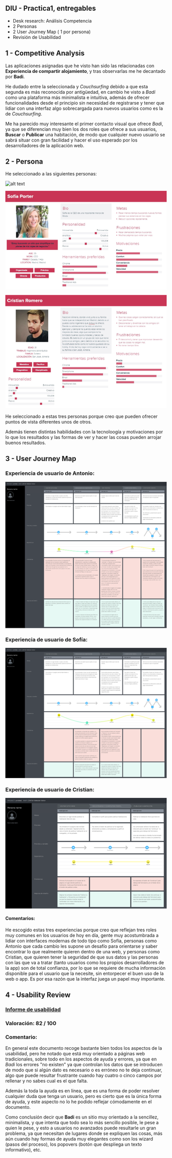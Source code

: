 ## DIU - Practica1, entregables


- Desk research: Análisis Competencia
- 2 Personas 
- 2 User Journey Map  ( 1 por persona)
- Revisión de Usabilidad 


1 - Competitive Analysis
-----

Las aplicaciones asignadas que he visto han sido las relacionadas con **Experiencia de compartir alojamiento**, y tras observarlas me he decantado por **Badi**.

He dudado entre la seleccionada y *Couchsurfing* debido a que esta segunda es más reconocida por antigüedad, en cambio he visto a *Badi* como una plataforma más minimalista e intuitiva, además de ofrecer funcionalidades desde el principio sin necesidad de registrarse y tener que lidiar con una interfaz algo sobrecargada para nuevos usuarios como es la de *Couchsurfing*.

Me ha parecido muy interesante el primer contacto visual que ofrece *Badi*, ya que se diferencian muy bien los dos roles que ofrece a sus usuarios, **Buscar** o **Publicar** una habitación, de modo que cualquier nuevo usuario se sabrá situar con gran facilidad y hacer el uso esperado por los desarrolladores de la aplicación web.

2 - Persona
-----

He seleccionado a las siguientes personas:

![alt text](https://github.com/Jovalga/DIU20/blob/master/P1/Antonio%20Jim%C3%A9nez.jpg "Persona 1")

![alt text](https://github.com/Jovalga/DIU20/blob/master/P1/Sof%C3%ADa%20Porter.jpg "Persona 2")

![alt text](https://github.com/Jovalga/DIU20/blob/master/P1/Cristian%20Romero.jpg "Persona 3")


He seleccionado a estas tres personas porque creo que pueden ofrecer puntos de vista diferentes unos de otros.

Además tienen distintas habilidades con la tecnoloogía y motivaciones por lo que los resultados y las formas de ver y hacer las cosas pueden arrojar buenos resultados.


3 - User Journey Map
----


### Experiencia de usuario de Antonio:
![alt text](https://github.com/Jovalga/DIU20/blob/master/P1/Experiencia%20Usuario%20Antonio.png "Experiencia Antonio 1")

### Experiencia de usuario de Sofía:
![alt text](https://github.com/Jovalga/DIU20/blob/master/P1/Experiencia%20Usuario%20Sofia.png "Experiencia Sofía 2")

### Experiencia de usuario de Cristian:
![alt text](https://github.com/Jovalga/DIU20/blob/master/P1/Experiencia%20Usuario%20Cristian.png "Experiencia Cristian 3")


#### Comentarios:
He escogido estas tres experiencias porque creo que reflejan tres roles muy comunes en los usuarios de hoy en día, gente muy acostumbrada a lidiar con interfaces modernas de todo tipo como Sofía, personas como Antonio que cada cambio les supone un desafío para orientarse y saber encontrar lo que realmente quieren dentro de una web, y personas como Cristian, que quieren tener la seguridad de que sus datos y las personas con las que va a tratar (tanto usuarios como los propios desarrolladores de la app) son de total confianza, por lo que se requiere de mucha información disponible para el usuario que la necesite, sin entorpecer el buen uso de la web o app.
Es por esa razón que la interfaz juega un papel muy importante.


4 - Usability Review
----

### [Informe de usabilidad](https://github.com/Jovalga/DIU20/blob/master/P1/Usability-review.pdf "Informe de usabilidad 3")

### Valoración: 82 / 100

### Comentario:

En general este documento recoge bastante bien todos los aspectos de la usabilidad, pero he notado que está muy orientado a páginas web tradicionales, sobre todo en los aspectos de ayuda y errores, ya que en *Badi* los errores "no existen" ya que controlan los datos que se introducen de modo que si algún dato es necesario o es erróneo no te deja continuar, algo que puede resultar frustrante cuando hay cuatro o cinco campos por rellenar y no sabes cual es el que falta.

Además la toda la ayuda es en línea, que es una forma de poder resolver cualquier duda que tenga un usuario, pero es cierto que es la única forma de ayuda, y este aspecto no lo he podido reflejar cómodamente en el documento.

Como conclusión decir que **Badi** es un sitio muy orientado a la sencillez, minimalista, y que intenta que todo sea lo más sencillo posible, le pese a quien le pese, y esto a usuarios no avanzados puede resultarle un gran problema, ya que necesitan de lugares donde se expliquen las cosas, más aún cuando hay formas de ayuda muy elegantes como son los wizard (pasos del proceso), los popovers (botón que despliega un texto informativo), etc.
